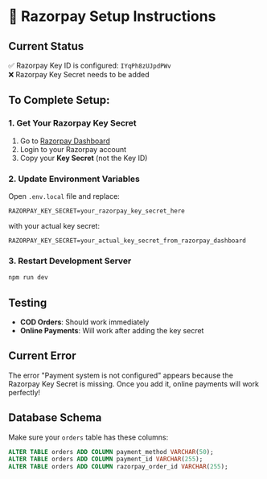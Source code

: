 # 🚀 Razorpay Setup Instructions

## Current Status
✅ Razorpay Key ID is configured: `IYqPh8zUJpdPWv`  
❌ Razorpay Key Secret needs to be added

## To Complete Setup:

### 1. Get Your Razorpay Key Secret
1. Go to [Razorpay Dashboard](https://dashboard.razorpay.com/app/keys)
2. Login to your Razorpay account
3. Copy your **Key Secret** (not the Key ID)

### 2. Update Environment Variables
Open `.env.local` file and replace:
```
RAZORPAY_KEY_SECRET=your_razorpay_key_secret_here
```
with your actual key secret:
```
RAZORPAY_KEY_SECRET=your_actual_key_secret_from_razorpay_dashboard
```

### 3. Restart Development Server
```bash
npm run dev
```

## Testing
- **COD Orders**: Should work immediately
- **Online Payments**: Will work after adding the key secret

## Current Error
The error "Payment system is not configured" appears because the Razorpay Key Secret is missing. Once you add it, online payments will work perfectly!

## Database Schema
Make sure your `orders` table has these columns:
```sql
ALTER TABLE orders ADD COLUMN payment_method VARCHAR(50);
ALTER TABLE orders ADD COLUMN payment_id VARCHAR(255);
ALTER TABLE orders ADD COLUMN razorpay_order_id VARCHAR(255);
```
